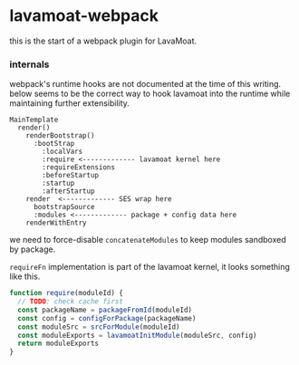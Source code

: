 # lavamoat-webpack

this is the start of a webpack plugin for LavaMoat.

### internals

webpack's runtime hooks are not documented at the time of this writing.
below seems to be the correct way to hook lavamoat into the runtime while maintaining further extensibility.

```
MainTemplate
  render()
    renderBootstrap()
      :bootStrap
        :localVars
        :require <------------- lavamoat kernel here
        :requireExtensions
        :beforeStartup
        :startup
        :afterStartup
    render  <------------- SES wrap here
      bootstrapSource
      :modules <------------- package + config data here
    renderWithEntry
```

we need to force-disable `concatenateModules` to keep modules sandboxed by package.

`requireFn` implementation is part of the lavamoat kernel, it looks something like this.

```js
function require(moduleId) {
  // TODO: check cache first
  const packageName = packageFromId(moduleId)
  const config = configForPackage(packageName)
  const moduleSrc = srcForModule(moduleId)
  const moduleExports = lavamoatInitModule(moduleSrc, config)
  return moduleExports
}